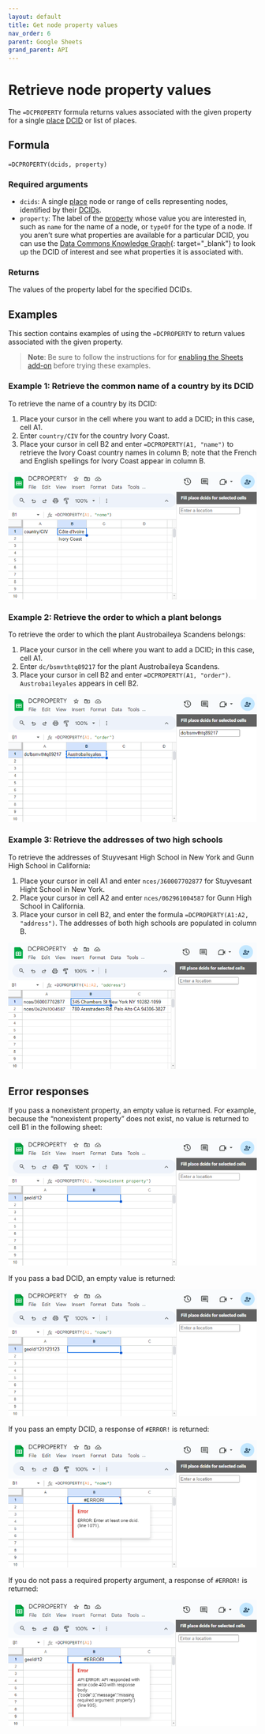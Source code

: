 ```yaml
---
layout: default
title: Get node property values
nav_order: 6
parent: Google Sheets
grand_parent: API
---
```


# Retrieve node property values

The `=DCPROPERTY` formula returns values associated with the given property for a single [place](/glossary.html#place) [DCID](/glossary.html#dcid) or list of places.

## Formula

```
=DCPROPERTY(dcids, property)
```

### Required arguments

* `dcids`: A single [place](/glossary.html#place) node or range of cells representing nodes, identified by their [DCIDs](/glossary.html#dcid).
* `property`: The label of the [property](/glossary.html#property) whose value you are interested in,  such as `name` for the name of a node, or `typeOf` for the type of a node. If you aren’t sure what properties are available for a particular DCID, you can use the [Data Commons Knowledge Graph](https://datacommons.org/browser/){: target="_blank"} to look up the DCID of interest and see what properties it is associated with.

### Returns

The values of the property label for the specified DCIDs.

## Examples

This section contains examples of using the `=DCPROPERTY` to return values associated with the given property.

> **Note**: Be sure to follow the instructions for for [enabling the Sheets add-on](/api/sheets/index.html#install) before trying these examples.

### Example 1: Retrieve the common name of a country by its DCID

To retrieve the name of a country by its DCID:

1. Place your cursor in the cell where you want to add a DCID; in this case, cell A1.
2. Enter `country/CIV` for the country Ivory Coast.
3. Place your cursor in cell B2 and enter `=DCPROPERTY(A1, "name")` to retrieve the Ivory Coast country names in column B; note that the French and English spellings for Ivory Coast appear in column B.

![DCPROPERTY example 1](/assets/images/sheets/sheets_get_property_ivory_coast.png)

### Example 2: Retrieve the order to which a plant belongs

To retrieve the order to which the plant Austrobaileya Scandens belongs:

1. Place your cursor in the cell where you want to add a DCID; in this case, cell A1.
2. Enter `dc/bsmvthtq89217` for the plant Austrobaileya Scandens.
3. Place your cursor in cell B2 and enter `=DCPROPERTY(A1, "order")`. `Austrobaileyales` appears in cell B2.

![DCPROPERTY example 2](/assets/images/sheets/sheets_get_property_austrobaileyales_order.png)

### Example 3: Retrieve the addresses of two high schools

To retrieve the addresses of Stuyvesant High School in New York and Gunn High School in California:

1. Place your cursor in cell A1 and enter `nces/360007702877` for Stuyvesant Hight School in New York.
2. Place your cursor in cell A2 and enter `nces/062961004587` for Gunn High School in California.
3. Place your cursor in cell B2, and enter the formula `=DCPROPERTY(A1:A2, "address")`. The addresses of both high schools are populated in column B.

![DCPROPERTY example 3](/assets/images/sheets/sheets_get_property_school_addresses.png)


## Error responses

If you pass a nonexistent property, an empty value is returned. For example, because the “nonexistent property” does not exist, no value is returned to cell B1 in the following sheet:

![DCPROPERTY error example](/assets/images/sheets/sheets_get_property_bad_property.png)

If you pass a bad DCID, an empty value is returned:

![DCPROPERTY error example](/assets/images/sheets/sheets_get_property_bad_dcid.png)

If you pass an empty DCID, a response of `#ERROR!` is returned:

![DCPROPERTY error example](/assets/images/sheets/sheets_get_property_empty_dcid.png)

If you do not pass a required property argument, a response of `#ERROR!` is returned:

![DCPROPERTY error example](/assets/images/sheets/sheets_get_property_bad_args.png)

